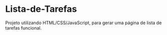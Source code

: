 # Lista-de-Tarefas
Projeto utilizando HTML/CSS/JavaScript, para gerar uma página de lista de tarefas funcional.
